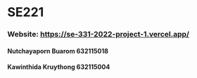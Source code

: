 # SE221

### Website: https://se-331-2022-project-1.vercel.app/

#### Nutchayaporn Buarom 632115018

#### Kawinthida Kruythong 632115004
